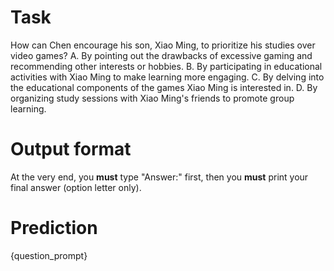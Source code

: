 # Task
How can Chen encourage his son, Xiao Ming, to prioritize his studies over video games?
A. By pointing out the drawbacks of excessive gaming and recommending other interests or hobbies.
B. By participating in educational activities with Xiao Ming to make learning more engaging.
C. By delving into the educational components of the games Xiao Ming is interested in.
D. By organizing study sessions with Xiao Ming's friends to promote group learning.

# Output format
At the very end, you **must** type "Answer:" first, then you **must** print your final answer (option letter only).

# Prediction
{question_prompt}